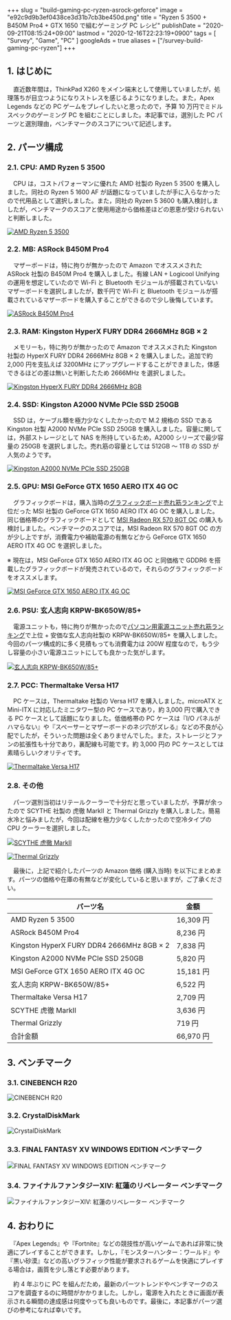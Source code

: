+++
slug = "build-gaming-pc-ryzen-asrock-geforce"
image = "e92c9d9b3ef0438ce3d31b7cb3be450d.png"
title = "Ryzen 5 3500 + B450M Pro4 + GTX 1650 で組むゲーミング PC レシピ"
publishDate = "2020-09-21T08:15:24+09:00"
lastmod = "2020-12-16T22:23:19+0900"
tags = [ "Survey", "Game", "PC" ]
googleAds = true
aliases = ["/survey-build-gaming-pc-ryzen"]
+++

## 1. はじめに

　直近数年間は，ThinkPad X260 をメイン端末として使用していましたが，処理落ちが目立つようになりストレスを感じるようになりました。また，Apex Legends などの PC ゲームをプレイしたいと思ったので，予算 10 万円でミドルスペックのゲーミング PC を組むことにしました。本記事では，選別した PC パーツと選別理由，ベンチマークのスコアについて記述します。

## 2. パーツ構成

### 2.1. CPU: AMD Ryzen 5 3500

　CPU は，コストパフォーマンに優れた AMD 社製の Ryzen 5 3500 を購入しました。同社の Ryzen 5 1600 AF が話題になっていましたが手に入らなかったので代用品として選択しました。また，同社の Ryzen 5 3600 も購入検討しましたが，ベンチマークのスコアと使用用途から価格差ほどの恩恵が受けられないと判断しました。

[![AMD Ryzen 5 3500](ce334fced6e9b3c1c3a8ffed2b6306fb.png)](https://www.amd.com/ja/ryzen-5)

### 2.2. MB: ASRock B450M Pro4

　マザーボードは，特に拘りが無かったので Amazon でオススメされた ASRock 社製の B450M Pro4 を購入しました。有線 LAN + Logicool Unifying の運用を想定していたので Wi-Fi と Bluetooth モジュールが搭載されていないマザーボードを選択しましたが，数千円で Wi-Fi と Bluetooth モジュールが搭載されているマザーボードを購入することができるので少し後悔しています。

[![ASRock B450M Pro4](1863d69706749af977824307ff5149bd.png)](https://www.asrock.com/mb/AMD/B450M%20Pro4/index.jp.asp)

### 2.3. RAM: Kingston HyperX FURY DDR4 2666MHz 8GB × 2

　メモリーも，特に拘りが無かったので Amazon でオススメされた Kingston 社製の HyperX FURY DDR4 2666MHz 8GB × 2 を購入しました。追加で約 2,000 円を支払えば 3200MHz にアップグレードすることができました，体感できるほどの差は無いと判断したため 2666MHz を選択しました。

[![Kingston HyperX FURY DDR4 2666MHz 8GB](678ad22db4737cbba915dcbf770dc93d.png)](https://www.hyperxgaming.com/jp/memory/fury-ddr4)

### 2.4. SSD: Kingston A2000 NVMe PCIe SSD 250GB

　SSD は，ケーブル類を極力少なくしたかったので M.2 規格の SSD である Kingston 社製 A2000 NVMe PCIe SSD 250GB を購入しました。容量に関しては，外部ストレージとして NAS を所持しているため，A2000 シリーズで最少容量の 250GB を選択しました。売れ筋の容量としては 512GB 〜 1TB の SSD が人気のようです。

[![Kingston A2000 NVMe PCIe SSD 250GB](411cbc951eb5e51489031beafeb605b2.png)](https://www.kingston.com/jp/ssd/a2000-nvme-pcie-ssd)

### 2.5. GPU: MSI GeForce GTX 1650 AERO ITX 4G OC

　グラフィックボードは，購入当時の[グラフィックボード売れ筋ランキング](https://www.amazon.co.jp/gp/bestsellers/computers/2151911051/ref=pd_zg_hrsr_computers)で上位だった MSI 社製の GeForce GTX 1650 AERO ITX 4G OC を購入しました。同じ価格帯のグラフィックボードとして [MSI Radeon RX 570 8GT OC](https://jp.msi.com/Graphics-card/Radeon-RX-570-8GT-OC/Overview) の購入も検討しました。ベンチマークのスコアでは，MSI Radeon RX 570 8GT OC の方が少し上ですが，消費電力や補助電源の有無などから GeForce GTX 1650 AERO ITX 4G OC を選択しました。

※ 現在は，MSI GeForce GTX 1650 AERO ITX 4G OC と同価格で GDDR6 を搭載したグラフィックボードが発売されているので，それらのグラフィックボードをオススメします。

[![MSI GeForce GTX 1650 AERO ITX 4G OC](4920422c6f1a1c020c137b363fe70c9a.png)](https://jp.msi.com/Graphics-card/GeForce-GTX-1650-AERO-ITX-4G-OC)

### 2.6. PSU: 玄人志向 KRPW-BK650W/85+

　電源ユニットも，特に拘りが無かったので[パソコン用電源ユニット売れ筋ランキング](https://www.amazon.co.jp/gp/bestsellers/computers/2151947051/ref=pd_zg_hrsr_computers)で上位 + 安価な玄人志向社製の KRPW-BK650W/85+ を購入しました。今回のパーツ構成的に多く見積もっても消費電力は 200W 程度なので，もう少し容量の小さい電源ユニットにしても良かった気がします。

[![玄人志向 KRPW-BK650W/85+](c50fdc3afe35390c2a9a538cc614ca50.png)](https://www.kuroutoshikou.com/product/power/atx/krpw-bk650w_85_/)

### 2.7. PCC: Thermaltake Versa H17

　PC ケースは，Thermaltake 社製の Versa H17 を購入しました。microATX と Mini-ITX に対応したミニタワー型の PC ケースであり，約 3,000 円で購入できる PC ケースとして話題になりました。低価格帯の PC ケースは『I/O パネルがハマらない』や『スペーサーとマザーボードのネジ穴がズレる』などの不良が心配でしたが，そういった問題は全くありませんでした。また，ストレージとファンの拡張性も十分であり，裏配線も可能です。約 3,000 円の PC ケースとしては素晴らしいクオリティです。

[![Thermaltake Versa H17](77262f72285668f9fef4edc6598c93df.png)](https://www.ask-corp.jp/products/thermaltake/minitower-pccase/versa-h17.html)

### 2.8. その他

　パーツ選別当初はリテールクーラーで十分だと思っていましたが，予算が余ったので SCYTHE 社製の 虎徹 MarkⅡ と Thermal Grizzly を購入しました。簡易水冷と悩みましたが，今回は配線を極力少なくしたかったので空冷タイプの CPU クーラーを選択しました。

[![SCYTHE 虎徹 MarkⅡ](50e17605b48801069dbf46fa81ccc7b3.png)](https://www.scythe.co.jp/product/cpu-cooler/scktt-2000)

[![Thermal Grizzly](eb63dd56e6f39369566e2844aa0c9bca.png)](https://www.shinwa-sangyo.co.jp/thermal-grizzly)

　最後に，上記で紹介したパーツの Amazon 価格 (購入当時) を以下にまとめます。パーツの価格や在庫の有無などが変化していると思いますが，ご了承ください。

|  パーツ名  |  金額  |
| ---- | ---- |
AMD Ryzen 5 3500 | 16,309 円 |
ASRock B450M Pro4 | 8,236 円 |
Kingston HyperX FURY DDR4 2666MHz 8GB × 2 | 7,838 円 |
Kingston A2000 NVMe PCIe SSD 250GB | 5,820 円 |
MSI GeForce GTX 1650 AERO ITX 4G OC | 15,181 円 |
玄人志向 KRPW-BK650W/85+ | 6,522 円 |
Thermaltake Versa H17 |  2,709 円 |
SCYTHE 虎徹 MarkⅡ | 3,636 円 |
Thermal Grizzly | 719 円 |
合計金額 | 66,970 円 |

## 3. ベンチマーク

### 3.1. CINEBENCH R20

![CINEBENCH R20](a80ec0d71036ef436430a63c1bc2a61c.PNG)

### 3.2. CrystalDiskMark

![CrystalDiskMark](26fc98fd92ca31d0bd529784ab3c32dd.PNG)

### 3.3. FINAL FANTASY XV WINDOWS EDITION ベンチマーク

![FINAL FANTASY XV WINDOWS EDITION ベンチマーク](a07f0b497b689fe6affa1ea09398ebc5.PNG)

### 3.4. ファイナルファンタジーXIV: 紅蓮のリベレーター ベンチマーク

![ファイナルファンタジーXIV: 紅蓮のリベレーター ベンチマーク](998c2621ddaf24697d59ccf71cac93ae.PNG)

## 4. おわりに

　『Apex Legends』や『Fortnite』などの競技性が高いゲームであれば非常に快適にプレイすることができます。しかし，『モンスターハンター：ワールド』や『黒い砂漠』などの高いグラフィック性能が要求されるゲームを快適にプレイする場合は，画質を少し落とす必要があります。

　約 4 年ぶりに PC を組んだため，最新のパーツトレンドやベンチマークのスコアを調査するのに時間がかかりました。しかし，電源を入れたときに画面が表示される瞬間の達成感は何度やっても良いものです。最後に，本記事がパーツ選びの参考になれば幸いです。